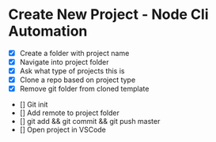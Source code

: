 # Create New Project - Node Cli Automation

- [x] Create a folder with project name
- [x] Navigate into project folder
- [x] Ask what type of projects this is
- [x] Clone a repo based on project type
- [x] Remove git folder from cloned template
- [] Git init
- [] Add remote to project folder
- [] git add && git commit && git push master
- [] Open project in VSCode
